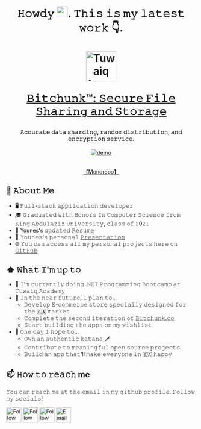 <h1 align="center">
𝙷𝚘𝚠𝚍𝚢 <img src="https://github.com/TheDudeThatCode/TheDudeThatCode/blob/master/Assets/Hi.gif" width="29px">. 𝚃𝚑𝚒𝚜 𝚒𝚜 𝚖𝚢 𝚕𝚊𝚝𝚎𝚜𝚝 𝚠𝚘𝚛𝚔 👇.
<br/>
<br/>
<a href="https://bitchunk.co/" target="_blank"><img src="https://raw.githubusercontent.com/YounesAlturkey/bitchunk/main/frontend/public/logo.png" alt="Tuwaiq Logo" width="80"/></a>

<a href="https://bitchunk.co/" target="_blank">𝙱𝚒𝚝𝚌𝚑𝚞𝚗𝚔™: 𝚂𝚎𝚌𝚞𝚛𝚎 𝙵𝚒𝚕𝚎 𝚂𝚑𝚊𝚛𝚒𝚗𝚐 𝚊𝚗𝚍 𝚂𝚝𝚘𝚛𝚊𝚐𝚎</a>

</h1>
<h4 align="center">𝙰𝚌𝚌𝚞𝚛𝚊𝚝𝚎 𝚍𝚊𝚝𝚊 𝚜𝚑𝚊𝚛𝚍𝚒𝚗𝚐, 𝚛𝚊𝚗𝚍𝚘𝚖 𝚍𝚒𝚜𝚝𝚛𝚒𝚋𝚞𝚝𝚒𝚘𝚗, 𝚊𝚗𝚍 𝚎𝚗𝚌𝚛𝚢𝚙𝚝𝚒𝚘𝚗 𝚜𝚎𝚛𝚟𝚒𝚌𝚎.</h4>


<div align="center">
  <a href="https://bitchunk.co/" target="_blank"><img src="https://raw.githubusercontent.com/YounesAlturkey/bitchunk/main/frontend/src/assets/img/demo.gif" alt="demo"/></a>
  </br>
  </br>
  
  [【Monorepo】](https://github.com/younes-alturkey/bitchunk.co)
  
</div> 

## :book: 𝙰𝚋𝚘𝚞𝚝 𝙼𝚎
- 🖥  𝙵𝚞𝚕𝚕-𝚜𝚝𝚊𝚌𝚔 𝚊𝚙𝚙𝚕𝚒𝚌𝚊𝚝𝚒𝚘𝚗 𝚍𝚎𝚟𝚎𝚕𝚘𝚙𝚎𝚛
- 🎓 𝙶𝚛𝚊𝚍𝚞𝚊𝚝𝚎𝚍 𝚠𝚒𝚝𝚑 𝙷𝚘𝚗𝚘𝚛𝚜 𝙸𝚗 𝙲𝚘𝚖𝚙𝚞𝚝𝚎𝚛 𝚂𝚌𝚒𝚎𝚗𝚌𝚎 𝚏𝚛𝚘𝚖 𝙺𝚒𝚗𝚐 𝙰𝚋𝚍𝚞𝚕𝙰𝚣𝚒𝚣 𝚄𝚗𝚒𝚟𝚎𝚛𝚜𝚒𝚝𝚢, 𝚌𝚕𝚊𝚜𝚜 𝚘𝚏 𝟸0𝟸𝟷
- 📝 Younes's 𝚞𝚙𝚍𝚊𝚝𝚎𝚍 [𝚁𝚎𝚜𝚞𝚖𝚎](https://younesalturkey.sa/younes-alturkey-resume.pdf)
- 🎦 𝚈𝚘𝚞𝚗𝚎𝚜'𝚜 𝚙𝚎𝚛𝚜𝚘𝚗𝚊𝚕 [𝙿𝚛𝚎𝚜𝚎𝚗𝚝𝚊𝚝𝚒𝚘𝚗](https://www.canva.com/design/DAEjD5mr5Ac/-51ko16rSWUSpdNQawj35Q/view)
- 🌐 𝚈𝚘𝚞 𝚌𝚊𝚗 𝚊𝚌𝚌𝚎𝚜𝚜 𝚊𝚕𝚕 𝚖𝚢 𝚙𝚎𝚛𝚜𝚘𝚗𝚊𝚕 𝚙𝚛𝚘𝚓𝚎𝚌𝚝𝚜 𝚑𝚎𝚛𝚎 𝚘𝚗 [𝙶𝚒𝚝𝙷𝚞𝚋](https://github.com/younes-alturkey?tab=repositories)

## ⬆ 𝚆𝚑𝚊𝚝 𝙸'𝚖 𝚞𝚙 𝚝𝚘
- 🔨 𝙸'𝚖 𝚌𝚞𝚛𝚛𝚎𝚗𝚝𝚕𝚢 𝚍𝚘𝚒𝚗𝚐 .𝙽𝙴𝚃 𝙿𝚛𝚘𝚐𝚛𝚊𝚖𝚖𝚒𝚗𝚐 𝙱𝚘𝚘𝚝𝚌𝚊𝚖𝚙 𝚊𝚝 𝚃𝚞𝚠𝚊𝚒𝚚 𝙰𝚌𝚊𝚍𝚎𝚖𝚢
- 🎯 𝙸𝚗 𝚝𝚑𝚎 𝚗𝚎𝚊𝚛 𝚏𝚞𝚝𝚞𝚛𝚎, 𝙸 𝚙𝚕𝚊𝚗 𝚝𝚘...
	- 𝙳𝚎𝚟𝚎𝚕𝚘𝚙 𝙴-𝚌𝚘𝚖𝚖𝚎𝚛𝚌𝚎 𝚜𝚝𝚘𝚛𝚎 𝚜𝚙𝚎𝚌𝚒𝚊𝚕𝚕𝚢 𝚍𝚎𝚜𝚒𝚐𝚗𝚎𝚍 𝚏𝚘𝚛 𝚝𝚑𝚎 🇸🇦 𝚖𝚊𝚛𝚔𝚎𝚝
	- 𝙲𝚘𝚖𝚙𝚕𝚎𝚝𝚎 𝚝𝚑𝚎 𝚜𝚎𝚌𝚘𝚗𝚍 𝚒𝚝𝚎𝚛𝚊𝚝𝚒𝚘𝚗 𝚘𝚏 [𝙱𝚒𝚝𝚌𝚑𝚞𝚗𝚔.𝚌𝚘](https://bitchunk.co)
	- 𝚂𝚝𝚊𝚛𝚝 𝚋𝚞𝚒𝚕𝚍𝚒𝚗𝚐 𝚝𝚑𝚎 𝚊𝚙𝚙𝚜 𝚘𝚗 𝚖𝚢 𝚠𝚒𝚜𝚑𝚕𝚒𝚜𝚝
- 🤞 𝙾𝚗𝚎 𝚍𝚊𝚢 𝙸 𝚑𝚘𝚙𝚎 𝚝𝚘...
	- 𝙾𝚠𝚗 𝚊𝚗 𝚊𝚞𝚝𝚑𝚎𝚗𝚝𝚒𝚌 𝚔𝚊𝚝𝚊𝚗𝚊 🗡️
	- 𝙲𝚘𝚗𝚝𝚛𝚒𝚋𝚞𝚝𝚎 𝚝𝚘 𝚖𝚎𝚊𝚗𝚒𝚗𝚐𝚏𝚞𝚕 𝚘𝚙𝚎𝚗 𝚜𝚘𝚞𝚛𝚌𝚎 𝚙𝚛𝚘𝚓𝚎𝚌𝚝𝚜
	- 𝙱𝚞𝚒𝚕𝚍 𝚊𝚗 𝚊𝚙𝚙 𝚝𝚑𝚊𝚝'll 𝚖𝚊𝚔𝚎 𝚎𝚟𝚎𝚛𝚢𝚘𝚗𝚎 𝚒𝚗 🇸🇦 𝚑𝚊𝚙𝚙𝚢

## 📫 𝙷𝚘𝚠 𝚝𝚘 𝚛𝚎𝚊𝚌𝚑 me
𝚈𝚘𝚞 𝚌𝚊𝚗 𝚛𝚎𝚊𝚌𝚑 𝚖𝚎 𝚊𝚝 𝚝𝚑𝚎 𝚎𝚖𝚊𝚒𝚕 𝚒𝚗 𝚖𝚢 𝚐𝚒𝚝𝚑𝚞𝚋 𝚙𝚛𝚘𝚏𝚒𝚕𝚎. 𝙵𝚘𝚕𝚕𝚘𝚠 𝚖𝚢 𝚜𝚘𝚌𝚒𝚊𝚕𝚜!

[<img src="https://raw.githubusercontent.com/Raymo111/Raymo111/master/socials/linkedin.png" height="40em" align="center" alt="Follow Younes on LinkedIn" title="Follow Younes on LinkedIn"/>](https://www.linkedin.com/in/younes-alturkey)
[<img src="https://raw.githubusercontent.com/Raymo111/Raymo111/master/socials/twitter.svg" height="40em" align="center" alt="Follow Younes on Twitter" title="Follow Younes on Twitter"/>](https://twitter.com/younes_alturkey)
[<img src="https://upload.wikimedia.org/wikipedia/commons/2/26/Spotify_logo_with_text.svg" height="40em" align="center" alt="Follow Younes on Spotify" title="Follow Younes on Spotify"/>](https://open.spotify.com/user/e5n7a9dm50233an41q324sav7)
[<img src="https://img.icons8.com/fluent/48/000000/email-open.png" height="40em" align="center" alt="Email Younes" title="Email Younes Alturkey"/>](mailto:hi@younesalturkey.sa)
